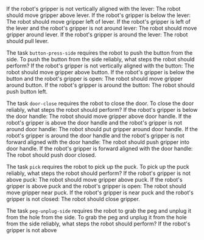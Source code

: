 
If the robot's gripper is not vertically aligned with the lever:
    The robot should move gripper above lever.
If the robot's gripper is below the lever:
    The robot should move gripper left of lever.
If the robot's gripper is left of the lever and the robot's gripper is not around lever:
    The robot should move gripper around lever.
If the robot's gripper is around the lever:
    The robot should pull lever.

The task `button-press-side` requires the robot to push the button from the side.
To push the button from the side reliably, what steps the robot should perform?
If the robot's gripper is not vertically aligned with the button:
    The robot should move gripper above button.
If the robot's gripper is below the button and the robot's gripper is open:
    The robot should move gripper around button.
If the robot's gripper is around the button:
    The robot should push button left.

The task `door-close` requires the robot to close the door.
To close the door reliably, what steps the robot should perform?
If the robot's gripper is below the door handle:
    The robot should move gripper above door handle.
If the robot's gripper is above the door handle and the robot's gripper is not around door handle:
    The robot should put gripper around door handle.
If the robot's gripper is around the door handle and the robot's gripper is not forward aligned with the door handle:
    The robot should push gripper into door handle.
If the robot's gripper is forward aligned with the door handle:
    The robot should push door closed.

The task `pick` requires the robot to pick up the puck.
To pick up the puck reliably, what steps the robot should perform?
If the robot's gripper is not above puck:
    The robot should move gripper above puck.
If the robot's gripper is above puck and the robot's gripper is open:
    The robot should move gripper near puck.
If the robot's gripper is near puck and the robot's gripper is not closed:
    The robot should close gripper.

The task `peg-unplug-side` requires the robot to grab the peg and unplug it from the hole from the side.
To grab the peg and unplug it from the hole from the side reliably, what steps the robot should perform?
If the robot's gripper is not above
